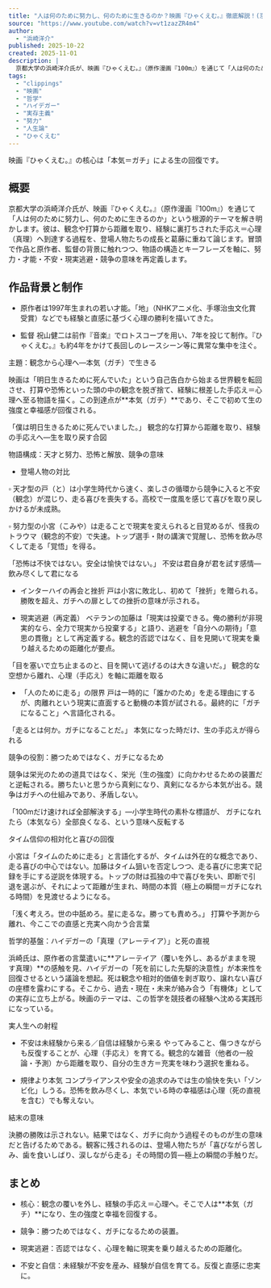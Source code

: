 ```yaml
---
title: "人は何のために努力し、何のために生きるのか？映画『ひゃくえむ。』徹底解説！(京都大学特定准教授/文芸批評家・浜崎洋介)"
source: "https://www.youtube.com/watch?v=vt1zazZR4m4"
author:
  - "浜崎洋介"
published: 2025-10-22
created: 2025-11-01
description: |
  京都大学の浜崎洋介氏が、映画『ひゃくえむ。』（原作漫画『100m』）を通じて「人は何のために努力し、何のために生きるのか」という根源的テーマを解き明かす。観念や打算から距離を取り、経験に裏打ちされた手応え＝心理（真理）へ到達する過程を論じ、ハイデガーの「真理（アレーテイア）」や「死を前にした先駆的決意性」という哲学的基盤から、本気（ガチ）で生きることの意味を探求する。努力・才能・不安・現実逃避・競争の意味を再定義し、実存主義的な実践としての「ガチになること」の重要性を示す。
tags:
  - "clippings"
  - "映画"
  - "哲学"
  - "ハイデガー"
  - "実存主義"
  - "努力"
  - "人生論"
  - "ひゃくえむ"
---
```

映画『ひゃくえむ。』の核心は「本気＝ガチ」による生の回復です。

## 概要

京都大学の浜崎洋介氏が、映画『ひゃくえむ。』（原作漫画『100m』）を通じて「人は何のために努力し、何のために生きるのか」という根源的テーマを解き明かします。彼は、観念や打算から距離を取り、経験に裏打ちされた手応え＝心理（真理）へ到達する過程を、登場人物たちの成長と葛藤に重ねて論じます。冒頭で作品と原作者、監督の背景に触れつつ、物語の構造とキーフレーズを軸に、努力・才能・不安・現実逃避・競争の意味を再定義します。

## 作品背景と制作

- 原作者は1997年生まれの若い才能。「地」（NHKアニメ化、手塚治虫文化賞受賞）などでも経験と直感に基づく心理の勝利を描いてきた。

- 監督 祝⼭健⼆は前作『音楽』でロトスコープを用い、7年を投じて制作。『ひゃくえむ。』も約4年をかけて長回しのレースシーン等に異常な集中を注ぐ。

主題：観念から心理へ—本気（ガチ）で生きる

映画は「明日生きるために死んでいた」という自己告白から始まる世界観を転回させ、打算や恐怖といった頭の中の観念を脱ぎ捨て、経験に根差した手応え＝心理へ至る物語を描く。この到達点が**本気（ガチ）**であり、そこで初めて生の強度と幸福感が回復される。

「僕は明日生きるために死んでいました。」
観念的な打算から距離を取り、経験の手応えへ—生を取り戻す合図

物語構成：天才と努力、恐怖と解放、競争の意味

- 登場人物の対比

 ▫ 天才型の戸（と）は小学生時代から速く、楽しさの循環から競争に入ると不安（観念）が混じり、走る喜びを喪失する。高校で一度風を感じて喜びを取り戻しかけるが未成熟。

 ▫ 努力型の小宮（こみや）は走ることで現実を変えられると目覚めるが、怪我のトラウマ（観念的不安）で失速。トップ選手・財の講演で覚醒し、恐怖を飲み尽くして走る「覚悟」を得る。

「恐怖は不快ではない。安全は愉快ではない。」
不安は君自身が君を試す感情—飲み尽くして君になる

- インターハイの再会と挫折
戸は小宮に敗北し、初めて「挫折」を贈られる。勝敗を超え、ガチへの扉としての挫折の意味が示される。

- 現実逃避（再定義）
ベテランの加藤は「現実は投棄できる。俺の勝利が非現実的なら、全力で現実から投棄する」と語り、逃避を「自分への期待」「意思の貫徹」として再定義する。観念的否認ではなく、目を見開いて現実を乗り越えるための距離化が要点。

「目を塞いで立ち止まるのと、目を開いて逃げるのは大きな違いだ。」
観念的な空想から離れ、心理（手応え）を軸に距離を取る

- 「人のために走る」の限界
戸は一時的に「誰かのため」を走る理由にするが、肉離れという現実に直面すると動機の本質が試される。最終的に「ガチになること」へ言語化される。

「走るとは何か。ガチになることだ。」
本気になった時だけ、生の手応えが得られる

競争の役割：勝つためではなく、ガチになるため

競争は栄光のための道具ではなく、栄光（生の強度）に向かわせるための装置だと逆転される。勝ちたいと思うから真剣になり、真剣になるから本気が出る。競争はガチへの仕組みであり、矛盾しない。

「100mだけ速ければ全部解決する」—小学生時代の素朴な標語が、
ガチになれたら（本気なら）全部良くなる、という意味へ反転する

タイム信仰の相対化と喜びの回復

小宮は「タイムのために走る」と言語化するが、タイムは外在的な概念であり、走る喜びの中心ではない。加藤はタイム狙いを否定しつつ、走る喜びに忠実で記録を手にする逆説を体現する。トップの財は孤独の中で喜びを失い、即断で引退を選ぶが、それによって距離が生まれ、時間の本質（極上の瞬間＝ガチになれる時間）を見渡せるようになる。

「浅く考えろ。世の中舐めろ。星に走るな。勝っても責めろ。」
打算や予測から離れ、今ここでの直感と充実へ向かう合言葉

哲学的基盤：ハイデガーの「真理（アレーテイア）」と死の直視

浜崎氏は、原作者の言葉遣いに**アレーテイア（覆いを外し、あるがままを現す真理）**の感触を見、ハイデガーの「死を前にした先駆的決意性」が本来性を回復させるという議論を想起。死は観念や相対的価値を剥ぎ取り、譲れない喜びの座標を露わにする。そこから、過去・現在・未来が絡み合う「有機体」としての実存に立ち上がる。映画のテーマは、この哲学を競技者の経験へ沈める実践形になっている。

実人生への射程

- 不安は未経験から来る／自信は経験から来る
やってみること、傷つきながらも反復することが、心理（手応え）を育てる。観念的な雑音（他者の一般論・予測）から距離を取り、自分の生き方＝充実を味わう選択を重ねる。

- 規律より本気
コンプライアンスや安全の追求のみでは生の愉快を失い「ゾンビ化」しうる。恐怖を飲み尽くし、本気でいる時の幸福感は心理（死の直視を含む）でも奪えない。

結末の意味

決勝の勝敗は示されない。結果ではなく、ガチに向かう過程そのものが生の意味だと告げるためである。観客に残されるのは、登場人物たちが「喜びながら苦しみ、歯を食いしばり、涙しながら走る」その時間の質—極上の瞬間の手触りだ。

## まとめ

- 核心：観念の覆いを外し、経験の手応え＝心理へ。そこで人は**本気（ガチ）**になり、生の強度と幸福を回復する。

- 競争：勝つためではなく、ガチになるための装置。

- 現実逃避：否認ではなく、心理を軸に現実を乗り越えるための距離化。

- 不安と自信：未経験が不安を産み、経験が自信を育てる。反復と直感に忠実に。
